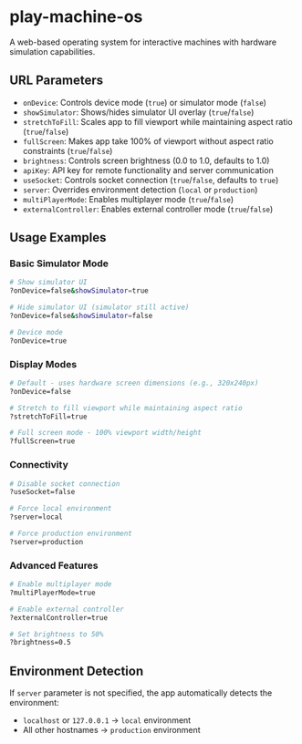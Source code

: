 # play-machine-os

A web-based operating system for interactive machines with hardware simulation capabilities.

## URL Parameters

- `onDevice`: Controls device mode (`true`) or simulator mode (`false`)
- `showSimulator`: Shows/hides simulator UI overlay (`true`/`false`)
- `stretchToFill`: Scales app to fill viewport while maintaining aspect ratio (`true`/`false`)
- `fullScreen`: Makes app take 100% of viewport without aspect ratio constraints (`true`/`false`)
- `brightness`: Controls screen brightness (0.0 to 1.0, defaults to 1.0)
- `apiKey`: API key for remote functionality and server communication
- `useSocket`: Controls socket connection (`true`/`false`, defaults to `true`)
- `server`: Overrides environment detection (`local` or `production`)
- `multiPlayerMode`: Enables multiplayer mode (`true`/`false`)
- `externalController`: Enables external controller mode (`true`/`false`)

## Usage Examples

### Basic Simulator Mode

```bash
# Show simulator UI
?onDevice=false&showSimulator=true

# Hide simulator UI (simulator still active)
?onDevice=false&showSimulator=false

# Device mode
?onDevice=true
```

### Display Modes

```bash
# Default - uses hardware screen dimensions (e.g., 320x240px)
?onDevice=false

# Stretch to fill viewport while maintaining aspect ratio
?stretchToFill=true

# Full screen mode - 100% viewport width/height
?fullScreen=true
```

### Connectivity

```bash
# Disable socket connection
?useSocket=false

# Force local environment
?server=local

# Force production environment
?server=production
```

### Advanced Features

```bash
# Enable multiplayer mode
?multiPlayerMode=true

# Enable external controller
?externalController=true

# Set brightness to 50%
?brightness=0.5
```

## Environment Detection

If `server` parameter is not specified, the app automatically detects the environment:

- `localhost` or `127.0.0.1` → `local` environment
- All other hostnames → `production` environment
